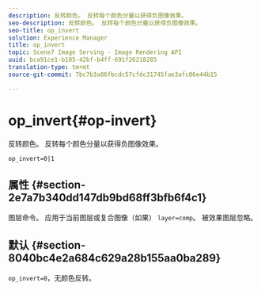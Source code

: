 ```yaml
---
description: 反转颜色。 反转每个颜色分量以获得负图像效果。
seo-description: 反转颜色。 反转每个颜色分量以获得负图像效果。
seo-title: op_invert
solution: Experience Manager
title: op_invert
topic: Scene7 Image Serving - Image Rendering API
uuid: bca91ce1-b105-42bf-b4ff-691f26218285
translation-type: tm+mt
source-git-commit: 7bc7b3a86fbcdc57cfdc31745fae3afc06e44b15

---
```



# op_invert{#op-invert}

反转颜色。 反转每个颜色分量以获得负图像效果。

`op_invert=0|1`

## 属性 {#section-2e7a7b340dd147db9bd68ff3bfb6f4c1}

图层命令。 应用于当前图层或复合图像（如果） `layer=comp`。 被效果图层忽略。

## 默认 {#section-8040bc4e2a684c629a28b155aa0ba289}

`op_invert=0`，无颜色反转。
